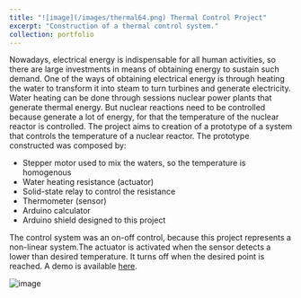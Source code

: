 ```yaml
---
title: "![image](/images/thermal64.png) Thermal Control Project"
excerpt: "Construction of a thermal control system."
collection: portfolio
---
```


Nowadays, electrical energy is indispensable for all human activities, so there are large investments in means of obtaining energy to sustain such demand. One of the ways of obtaining electrical energy is through heating the water to transform it into steam to turn turbines and generate electricity. Water heating can be done through sessions nuclear power plants that generate thermal energy. But nuclear reactions need to be controlled because generate a lot of energy, for that the temperature of the nuclear reactor is controlled. The project aims to creation of a prototype of a system that controls the temperature of a nuclear reactor.
The prototype constructed was composed by:

- Stepper motor used to mix the waters, so the temperature is homogenous
-	Water heating resistance (actuator)
-	Solid-state relay to control the resistance
-	Thermometer (sensor)
-	Arduino calculator
-	Arduino shield designed to this project

The control system was an on-off control, because this project represents a non-linear system.The actuator is activated when the sensor detects a lower than desired temperature. It turns off when the desired point is reached. A demo is available [here](https://www.youtube.com/watch?v=6mVsjWO00_w).

![image](https://github.com/laurabrzmeyer/laurabrzmeyer.github.io/assets/23100739/da3e2cc2-fa41-45c0-a398-948cd4e12b3c)
